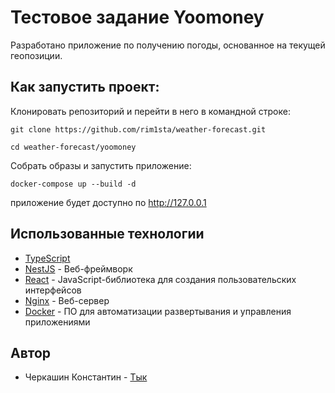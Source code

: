 # Тестовое задание Yoomoney

Разработано приложение по получению погоды, основанное на текущей геопозиции.

## Как запустить проект:

Клонировать репозиторий и перейти в него в командной строке:

```
git clone https://github.com/rim1sta/weather-forecast.git
```
```
cd weather-forecast/yoomoney
```

Собрать образы и запустить приложение:

```
docker-compose up --build -d
```

приложение будет доступно по http://127.0.0.1

## Использованные технологии

* [TypeScript](https://www.typescriptlang.org/)
* [NestJS](https://nestjs.com/) - Веб-фреймворк
* [React](https://reactjs.org/) - JavaScript-библиотека для создания пользовательских интерфейсов
* [Nginx](https://nginx.org/ru) - Веб-сервер
* [Docker](https://www.docker.com/) - ПО для автоматизации развертывания и управления приложениями



## Автор
* Черкашин Константин - [Тык](https://t.me/rim1sta)